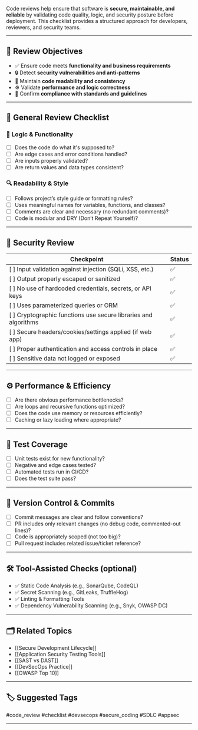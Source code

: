 Code reviews help ensure that software is **secure, maintainable, and reliable** by validating code quality, logic, and security posture before deployment. This checklist provides a structured approach for developers, reviewers, and security teams.

---

## 🎯 Review Objectives

- ✅ Ensure code meets **functionality and business requirements**
- 🔒 Detect **security vulnerabilities and anti-patterns**
- 🧼 Maintain **code readability and consistency**
- ⚙️ Validate **performance and logic correctness**
- 📜 Confirm **compliance with standards and guidelines**

---

## 🧱 General Review Checklist

### 🧠 Logic & Functionality
- [ ] Does the code do what it's supposed to?
- [ ] Are edge cases and error conditions handled?
- [ ] Are inputs properly validated?
- [ ] Are return values and data types consistent?

### 🔍 Readability & Style
- [ ] Follows project’s style guide or formatting rules?
- [ ] Uses meaningful names for variables, functions, and classes?
- [ ] Comments are clear and necessary (no redundant comments)?
- [ ] Code is modular and DRY (Don’t Repeat Yourself)?

---

## 🔐 Security Review

| Checkpoint                             | Status |
|----------------------------------------|--------|
| [ ] Input validation against injection (SQLi, XSS, etc.) | ✅ |
| [ ] Output properly escaped or sanitized | ✅ |
| [ ] No use of hardcoded credentials, secrets, or API keys | ✅ |
| [ ] Uses parameterized queries or ORM | ✅ |
| [ ] Cryptographic functions use secure libraries and algorithms | ✅ |
| [ ] Secure headers/cookies/settings applied (if web app) | ✅ |
| [ ] Proper authentication and access controls in place | ✅ |
| [ ] Sensitive data not logged or exposed | ✅ |

---

## ⚙️ Performance & Efficiency

- [ ] Are there obvious performance bottlenecks?
- [ ] Are loops and recursive functions optimized?
- [ ] Does the code use memory or resources efficiently?
- [ ] Caching or lazy loading where appropriate?

---

## 🧪 Test Coverage

- [ ] Unit tests exist for new functionality?
- [ ] Negative and edge cases tested?
- [ ] Automated tests run in CI/CD?
- [ ] Does the test suite pass?

---

## 🔁 Version Control & Commits

- [ ] Commit messages are clear and follow conventions?
- [ ] PR includes only relevant changes (no debug code, commented-out lines)?
- [ ] Code is appropriately scoped (not too big)?
- [ ] Pull request includes related issue/ticket reference?

---

## 🛠 Tool-Assisted Checks (optional)

- ✅ Static Code Analysis (e.g., SonarQube, CodeQL)
- ✅ Secret Scanning (e.g., GitLeaks, TruffleHog)
- ✅ Linting & Formatting Tools
- ✅ Dependency Vulnerability Scanning (e.g., Snyk, OWASP DC)

---

## 🗂 Related Topics

- [[Secure Development Lifecycle]]
- [[Application Security Testing Tools]]
- [[SAST vs DAST]]
- [[DevSecOps Practice]]
- [[OWASP Top 10]]

---

## 🏷 Suggested Tags

#code_review #checklist #devsecops #secure_coding #SDLC #appsec

---
